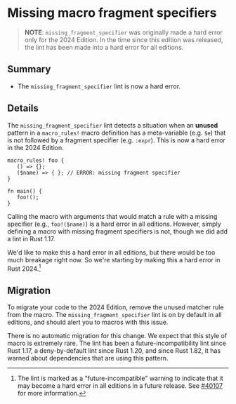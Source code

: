 # Missing macro fragment specifiers

> **NOTE**: `missing_fragment_specifier` was originally made a hard error only for the 2024 Edition. In the time since this edition was released, the lint has been made into a hard error for all editions.

## Summary

- The `missing_fragment_specifier` lint is now a hard error.

## Details

The `missing_fragment_specifier` lint detects a situation when an **unused** pattern in a `macro_rules!` macro definition has a meta-variable (e.g. `$e`) that is not followed by a fragment specifier (e.g. `:expr`). This is now a hard error in the 2024 Edition.

```rust,compile_fail
macro_rules! foo {
   () => {};
   ($name) => { }; // ERROR: missing fragment specifier
}

fn main() {
   foo!();
}
```

Calling the macro with arguments that would match a rule with a missing specifier (e.g., `foo!($name)`) is a hard error in all editions. However, simply defining a macro with missing fragment specifiers is not, though we did add a lint in Rust 1.17.

We'd like to make this a hard error in all editions, but there would be too much breakage right now. So we're starting by making this a hard error in Rust 2024.[^future-incompat]

[^future-incompat]: The lint is marked as a "future-incompatible" warning to indicate that it may become a hard error in all editions in a future release. See [#40107] for more information.

[#40107]: https://github.com/rust-lang/rust/issues/40107

## Migration

To migrate your code to the 2024 Edition, remove the unused matcher rule from the macro. The `missing_fragment_specifier` lint is on by default in all editions, and should alert you to macros with this issue.

There is no automatic migration for this change. We expect that this style of macro is extremely rare. The lint has been a future-incompatibility lint since Rust 1.17, a deny-by-default lint since Rust 1.20, and since Rust 1.82, it has warned about dependencies that are using this pattern.
